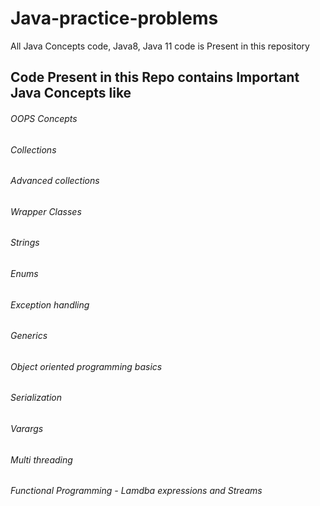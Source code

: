 # Java-practice-problems
All Java Concepts code,  Java8, Java 11 code is Present in this repository

## Code Present in this Repo contains Important Java Concepts like

###### OOPS Concepts
###### Collections
###### Advanced collections
###### Wrapper Classes
###### Strings
###### Enums
###### Exception handling
###### Generics
###### Object oriented programming basics
###### Serialization
###### Varargs
###### Multi threading
###### Functional Programming - Lamdba expressions and Streams
 
